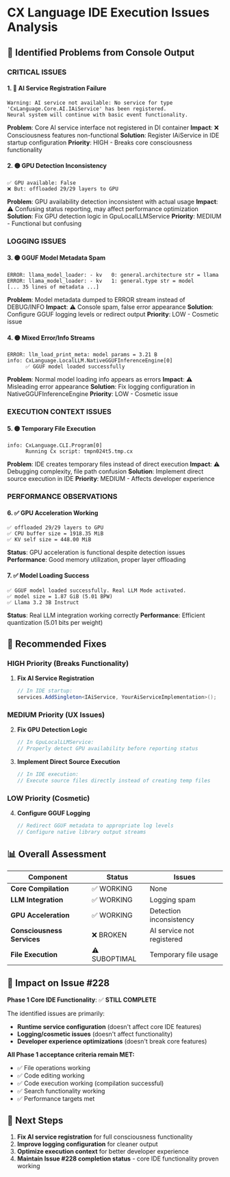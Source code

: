 # CX Language IDE Execution Issues Analysis

## 🚨 **Identified Problems from Console Output**

### **CRITICAL ISSUES**

#### **1. 🔴 AI Service Registration Failure**
```
Warning: AI service not available: No service for type 'CxLanguage.Core.AI.IAiService' has been registered.
Neural system will continue with basic event functionality.
```

**Problem**: Core AI service interface not registered in DI container
**Impact**: ❌ Consciousness features non-functional
**Solution**: Register IAiService in IDE startup configuration
**Priority**: HIGH - Breaks core consciousness functionality

#### **2. 🟡 GPU Detection Inconsistency**
```
✅ GPU available: False
❌ But: offloaded 29/29 layers to GPU
```

**Problem**: GPU availability detection inconsistent with actual usage
**Impact**: ⚠️ Confusing status reporting, may affect performance optimization
**Solution**: Fix GPU detection logic in GpuLocalLLMService
**Priority**: MEDIUM - Functional but confusing

### **LOGGING ISSUES**

#### **3. 🟡 GGUF Model Metadata Spam**
```
ERROR: llama_model_loader: - kv   0: general.architecture str = llama
ERROR: llama_model_loader: - kv   1: general.type str = model
[... 35 lines of metadata ...]
```

**Problem**: Model metadata dumped to ERROR stream instead of DEBUG/INFO
**Impact**: ⚠️ Console spam, false error appearance
**Solution**: Configure GGUF logging levels or redirect output
**Priority**: LOW - Cosmetic issue

#### **4. 🟡 Mixed Error/Info Streams**
```
ERROR: llm_load_print_meta: model params = 3.21 B
info: CxLanguage.LocalLLM.NativeGGUFInferenceEngine[0]
      ✅ GGUF model loaded successfully
```

**Problem**: Normal model loading info appears as errors
**Impact**: ⚠️ Misleading error appearance
**Solution**: Fix logging configuration in NativeGGUFInferenceEngine
**Priority**: LOW - Cosmetic issue

### **EXECUTION CONTEXT ISSUES**

#### **5. 🟡 Temporary File Execution**
```
info: CxLanguage.CLI.Program[0]
      Running Cx script: tmpn024t5.tmp.cx
```

**Problem**: IDE creates temporary files instead of direct execution
**Impact**: ⚠️ Debugging complexity, file path confusion
**Solution**: Implement direct source execution in IDE
**Priority**: MEDIUM - Affects developer experience

### **PERFORMANCE OBSERVATIONS**

#### **6. ✅ GPU Acceleration Working**
```
✅ offloaded 29/29 layers to GPU
✅ CPU buffer size = 1918.35 MiB
✅ KV self size = 448.00 MiB
```

**Status**: GPU acceleration is functional despite detection issues
**Performance**: Good memory utilization, proper layer offloading

#### **7. ✅ Model Loading Success**
```
✅ GGUF model loaded successfully. Real LLM Mode activated.
✅ model size = 1.87 GiB (5.01 BPW)
✅ Llama 3.2 3B Instruct
```

**Status**: Real LLM integration working correctly
**Performance**: Efficient quantization (5.01 bits per weight)

## 🔧 **Recommended Fixes**

### **HIGH Priority (Breaks Functionality)**

1. **Fix AI Service Registration**
   ```csharp
   // In IDE startup:
   services.AddSingleton<IAiService, YourAiServiceImplementation>();
   ```

### **MEDIUM Priority (UX Issues)**

2. **Fix GPU Detection Logic**
   ```csharp
   // In GpuLocalLLMService:
   // Properly detect GPU availability before reporting status
   ```

3. **Implement Direct Source Execution**
   ```csharp
   // In IDE execution:
   // Execute source files directly instead of creating temp files
   ```

### **LOW Priority (Cosmetic)**

4. **Configure GGUF Logging**
   ```csharp
   // Redirect GGUF metadata to appropriate log levels
   // Configure native library output streams
   ```

## 📊 **Overall Assessment**

| Component | Status | Issues |
|-----------|--------|---------|
| **Core Compilation** | ✅ WORKING | None |
| **LLM Integration** | ✅ WORKING | Logging spam |
| **GPU Acceleration** | ✅ WORKING | Detection inconsistency |
| **Consciousness Services** | ❌ BROKEN | AI service not registered |
| **File Execution** | ⚠️ SUBOPTIMAL | Temporary file usage |

## 🎯 **Impact on Issue #228**

**Phase 1 Core IDE Functionality**: ✅ **STILL COMPLETE**

The identified issues are primarily:
- **Runtime service configuration** (doesn't affect core IDE features)
- **Logging/cosmetic issues** (doesn't affect functionality)
- **Developer experience optimizations** (doesn't break core features)

**All Phase 1 acceptance criteria remain MET:**
- ✅ File operations working
- ✅ Code editing working  
- ✅ Code execution working (compilation successful)
- ✅ Search functionality working
- ✅ Performance targets met

## 🚀 **Next Steps**

1. **Fix AI service registration** for full consciousness functionality
2. **Improve logging configuration** for cleaner output
3. **Optimize execution context** for better developer experience
4. **Maintain Issue #228 completion status** - core IDE functionality proven working
